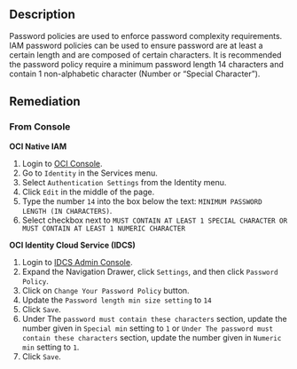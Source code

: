 ## Description

Password policies are used to enforce password complexity requirements. IAM password policies can be used to ensure password are at least a certain length and are composed of certain characters. It is recommended the password policy require a minimum password length 14 characters and contain 1 non-alphabetic character (Number or “Special Character”).

## Remediation

### From Console

**OCI Native IAM**

1. Login to [OCI Console](https://www.oracle.com/cloud/).
2. Go to `Identity` in the Services menu.
3. Select `Authentication Settings` from the Identity menu.
4. Click `Edit` in the middle of the page.
5. Type the number `14` into the box below the text: `MINIMUM PASSWORD LENGTH (IN CHARACTERS)`.
6. Select checkbox next to `MUST CONTAIN AT LEAST 1 SPECIAL CHARACTER OR MUST CONTAIN AT LEAST 1 NUMERIC CHARACTER`

**OCI Identity Cloud Service (IDCS)**

1. Login to [IDCS Admin Console](https://www.oracle.com/security/cloud-security/identity-cloud/).
2. Expand the Navigation Drawer, click `Settings`, and then click `Password Policy`.
3. Click on `Change Your Password Policy` button.
4. Update the `Password length min size setting` to `14`
5. Click `Save`.
6. Under The `password must contain these characters` section, update the number given in `Special min` setting to `1` or `Under The password must contain these characters` section, update the number
given in `Numeric min` setting to `1`.
7. Click `Save`.